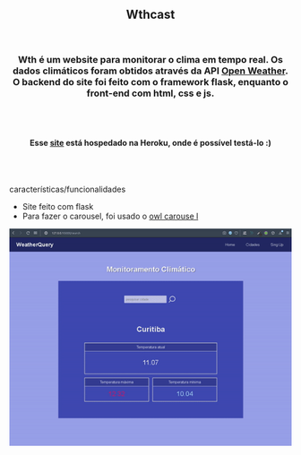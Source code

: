 <h2 align="center"> Wthcast </h2>

<br>

<h3 align="center">Wth é um website para monitorar o clima em tempo real. Os dados climáticos foram obtidos através da API <a href="https://openweathermap.org">Open Weather</a>. O backend do site foi feito com o framework flask, enquanto o front-end com html, css e js.</h3> 

<br>
<br>

<h4 align="center">Esse <a href="https://wthcast.herokuapp.com">site</a> está hospedado na Heroku, onde é possível testá-lo :)</h4>

<br>
<br>

<p>características/funcionalidades</p>
<ul>
    <li>Site feito com flask</li>
    <li>Para fazer o carousel, foi usado o <a href="https://owlcarousel2.github.io/OwlCarousel2/"> owl carouse l</a></li>
</ul>

<p align="center">
  <img width="800" src="_assets/weatherQuery.gif">
</p>